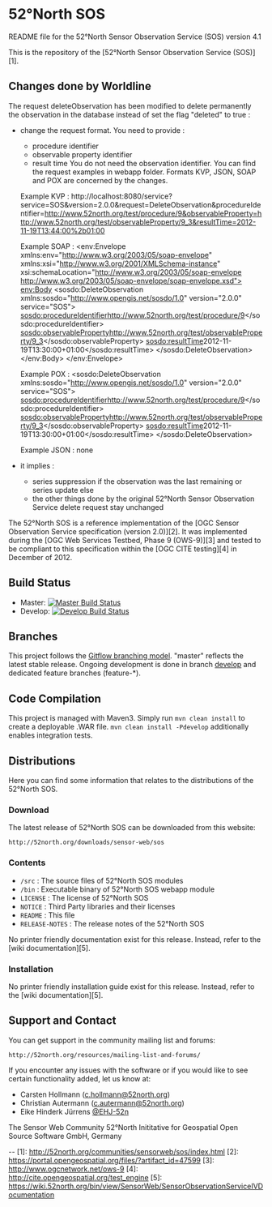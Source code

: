 # 52°North SOS

README file for the 52°North Sensor Observation Service (SOS) version 4.1

This is the repository of the [52°North Sensor Observation Service (SOS)][1].

## Changes done by Worldline

The request deleteObservation has been modified to delete permanently the observation in the database instead of set the flag "deleted" to true : 
* change the request format. You need to provide :
	- procedure identifier
	- observable property identifier
	- result time 
	You do not need the observation identifier. You can find the request examples in webapp folder. 
	Formats KVP, JSON, SOAP and POX are concerned by the changes. 
	
	Example KVP :
		http://localhost:8080/service?service=SOS&version=2.0.0&request=DeleteObservation&procedureIdentifier=http://www.52north.org/test/procedure/9&observableProperty=http://www.52north.org/test/observableProperty/9_3&resultTime=2012-11-19T13:44:00%2b01:00
	
	Example SOAP : 
		<?xml version="1.0" encoding="UTF-8"?>
		<env:Envelope
			xmlns:env="http://www.w3.org/2003/05/soap-envelope"
			xmlns:xsi="http://www.w3.org/2001/XMLSchema-instance" xsi:schemaLocation="http://www.w3.org/2003/05/soap-envelope http://www.w3.org/2003/05/soap-envelope/soap-envelope.xsd">
			<env:Body>
				<sosdo:DeleteObservation
					xmlns:sosdo="http://www.opengis.net/sosdo/1.0" version="2.0.0" service="SOS">
					<sosdo:procedureIdentifier>http://www.52north.org/test/procedure/9</sosdo:procedureIdentifier>
					<sosdo:observableProperty>http://www.52north.org/test/observableProperty/9_3</sosdo:observableProperty>
					<sosdo:resultTime>2012-11-19T13:30:00+01:00</sosdo:resultTime>
				</sosdo:DeleteObservation>
			</env:Body>
		</env:Envelope>
	
	Example POX :
		<?xml version="1.0" encoding="UTF-8"?>
		<sosdo:DeleteObservation
			xmlns:sosdo="http://www.opengis.net/sosdo/1.0" version="2.0.0" service="SOS">
			<sosdo:procedureIdentifier>http://www.52north.org/test/procedure/9</sosdo:procedureIdentifier>
			<sosdo:observableProperty>http://www.52north.org/test/observableProperty/9_3</sosdo:observableProperty>
			<sosdo:resultTime>2012-11-19T13:30:00+01:00</sosdo:resultTime>
		</sosdo:DeleteObservation>
	
	Example JSON : none
	
* it implies : 
	- series suppression if the observation was the last remaining or series update else
	- the other things done by the original 52°North Sensor Observation Service delete request stay unchanged

The 52°North SOS is a reference implementation of the
[OGC Sensor Observation Service specification (version 2.0)][2]. It was
implemented during the [OGC Web Services Testbed,  Phase 9 (OWS-9)][3] and
tested  to be compliant to this specification within the [OGC CITE testing][4]
in December of 2012.

## Build Status
* Master: [![Master Build Status](https://travis-ci.org/52North/SOS.png?branch=master)](https://travis-ci.org/52North/SOS)
* Develop: [![Develop Build Status](https://travis-ci.org/52North/SOS.png?branch=develop)](https://travis-ci.org/52North/SOS)

## Branches

This project follows the  [Gitflow branching model](http://nvie.com/posts/a-successful-git-branching-model/). "master" reflects the latest stable release.
Ongoing development is done in branch [develop](../../tree/develop) and dedicated feature branches (feature-*).

## Code Compilation

This project is managed with Maven3. Simply run `mvn clean install`
to create a deployable .WAR file. `mvn clean install -Pdevelop`
additionally enables integration tests.

## Distributions

Here you can find some information that relates to the distributions of the 52°North SOS.

### Download

The latest release of 52°North SOS can be downloaded from this website:

    http://52north.org/downloads/sensor-web/sos

### Contents
  * `/src` :                 The source files of 52°North SOS modules
  * `/bin` :                 Executable binary of 52°North SOS webapp module
  * `LICENSE` :              The license of 52°North SOS
  * `NOTICE` :               Third Party libraries and their licenses
  * `README` :               This file
  * `RELEASE-NOTES` :        The release notes of the 52°North SOS

No printer friendly documentation exist for this release. Instead, refer to the [wiki documentation][5].

### Installation

No printer friendly installation guide exist for this release. Instead, refer to the [wiki documentation][5].

## Support and Contact

You can get support in the community mailing list and forums:

    http://52north.org/resources/mailing-list-and-forums/

If you encounter any issues with the software or if you would like to see
certain functionality added, let us know at:

 - Carsten Hollmann (c.hollmann@52north.org)
 - Christian Autermann (c.autermann@52north.org)
 - Eike Hinderk Jürrens [@EHJ-52n](e.h.juerrens@52north.org)

The Sensor Web Community
52°North Inititative for Geospatial Open Source Software GmbH, Germany

--
[1]: http://52north.org/communities/sensorweb/sos/index.html
[2]: https://portal.opengeospatial.org/files/?artifact_id=47599
[3]: http://www.ogcnetwork.net/ows-9
[4]: http://cite.opengeospatial.org/test_engine
[5]: https://wiki.52north.org/bin/view/SensorWeb/SensorObservationServiceIVDocumentation

